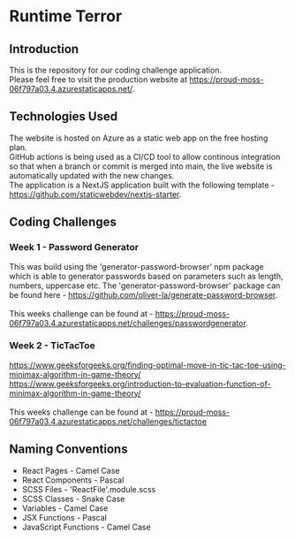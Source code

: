# Runtime Terror

## Introduction

This is the repository for our coding challenge application. <br/>
Please feel free to visit the production website at https://proud-moss-06f797a03.4.azurestaticapps.net/.

## Technologies Used

The website is hosted on Azure as a static web app on the free hosting plan. <br/>
GitHub actions is being used as a CI/CD tool to allow continous integration so that when a branch or commit is merged into main, the live website is automatically updated with the new changes.<br/>
The application is a NextJS application built with the following template - https://github.com/staticwebdev/nextjs-starter.

## Coding Challenges 

### Week 1 - Password Generator 

This was build using the 'generator-password-browser' npm package which is able to generator passwords based on parameters such as length, numbers, uppercase etc. The 'generator-password-browser' package can be found here - https://github.com/oliver-la/generate-password-browser. <br/>
<br/>
This weeks challenge can be found at - https://proud-moss-06f797a03.4.azurestaticapps.net/challenges/passwordgenerator.

### Week 2 - TicTacToe

https://www.geeksforgeeks.org/finding-optimal-move-in-tic-tac-toe-using-minimax-algorithm-in-game-theory/ <br/>
https://www.geeksforgeeks.org/introduction-to-evaluation-function-of-minimax-algorithm-in-game-theory/ <br/>
<br/>
This weeks challenge can be found at - https://proud-moss-06f797a03.4.azurestaticapps.net/challenges/tictactoe

## Naming Conventions

* React Pages - Camel Case
* React Components - Pascal
* SCSS Files - 'ReactFile'.module.scss
* SCSS Classes - Snake Case
* Variables - Camel Case
* JSX Functions - Pascal
* JavaScript Functions - Camel Case
